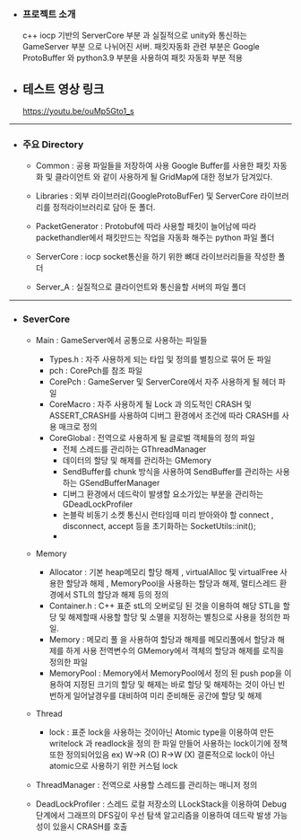 
- ### 프로젝트 소개

  c++ iocp 기반의 ServerCore 부분 과 실질적으로 unity와 통신하는 GameServer 부분 으로 나뉘어진 서버. 패킷자동화 관련 부분은 Google ProtoBuffer 와 python3.9 부분을 사용하여 패킷 자동화 부분 적용

- ## 테스트 영상 링크
 
  https://youtu.be/ouMp5Gto1_s
------------------------------------------------------------------

- ### 주요 Directory 

  - Common : 공용 파일들을 저장하여 사용 Google Buffer를 사용한 패킷 자동화 및 클라이언트 와 같이 사용하게 될 GridMap에 대한 정보가 담겨있다.

  - Libraries : 외부 라이브러리(GoogleProtoBufFer) 및 ServerCore 라이브러리를 정적라이브러리로 담아 둔 폴더.

  - PacketGenerator : Protobuf에 따라 사용할 패킷이 늘어남에 따라 packethandler에서 패킷만드는 작업을 자동화 해주는 python 파일 폴더

  - ServerCore : iocp socket통신을 하기 위한 뼈대 라이브러리들을 작성한 폴더 

  - Server_A : 실질적으로 클라이언트와 통신을할 서버의 파일 폴더
  
-------------------------------------------------------------------

- ### SeverCore
  - Main : GameServer에서 공통으로 사용하는 파일들
    
    - Types.h : 자주 사용하게 되는 타입 및 정의를 별칭으로 묶어 둔 파일
    - pch : CorePch를 참조 파일
    - CorePch : GameServer 및 ServerCore에서 자주 사용하게 될 헤더 파일
    - CoreMacro : 자주 사용하게 될 Lock 과 의도적인 CRASH 및 ASSERT_CRASH를 사용하여 디버그 환경에서 조건에 따라 CRASH를 사용 매크로 정의 
    - CoreGlobal : 전역으로 사용하게 될 글로벌 객체들의 정의 파일
      - 전체 스레드를 관리하는 GThreadManager     
      - 데이터의 할당 및 해제를 관리하는 GMemory
      - SendBuffer를 chunk 방식을 사용하여 SendBuffer를 관리하는 사용하는 GSendBufferManager
      - 디버그 환경에서 데드락이 발생할 요소가있는 부분을 관리하는 GDeadLockProfiler 
      - 논블락 비동기 소켓 통신시 런타임때  미리 받아와야 할 connect , disconnect, accept 등을 초기화하는 SocketUtils::init();
      - 
  - Memory
      - Allocator : 기본 heap메모리 할당 해제 , virtualAlloc 및 virtualFree 사용한 할당과 해제 , MemoryPool을 사용하는 할당과 해제, 멀티스레드 환경에서 STL의 할당과 해제 등의 정의 
      - Container.h : C++ 표준 stL의 오버로딩 된 것을 이용하여 해당 STL을 할당 및 해제할때 사용할 할당 및 소멸을 지정하는 별칭으로 사용을 정의한 파일.
      - Memory :  메모리 풀 을 사용하여 할당과 해제를 메모리풀에서 할당과 해제를 하게 사용 전역변수의 GMemory에서 객체의 할당과 해제를 로직을 정의한 파일
      - MemoryPool : Memory에서 MemoryPool에서 정의 된 push pop을 이용하여 지정된 크기의 할당 및 해제는 바로 할당 및 해제하는 것이 아닌 빈번하게 일어날경우를 대비하여 미리 준비해둔 공간에 할당 및 해제
   - Thread
      - lock : 표준 lock을 사용하는 것이아닌 Atomic type을 이용하여 만든 writelock 과 readlock을 정의 한 파일 만들어 사용하는 lock이기에 정책또한 정의되어있음 ex) W->R (O) R->W (X) 결론적으로 lock이 아닌 atomic으로 사용하기 위한 커스텀 lock
   - ThreadManager : 전역으로 사용할 스레드를 관리하는 매니저 정의
   - DeadLockProfiler : 스레드 로컬 저장소의 LLockStack을 이용하여 Debug단계에서 그래프의 DFS깊이 우선 탐색 알고리즘을 이용하여 데드락 발생 가능성이 있을시 CRASH를 호출



